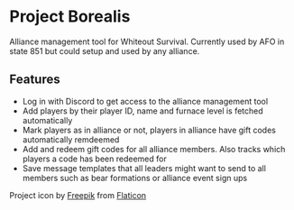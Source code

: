 # Project Borealis

Alliance management tool for Whiteout Survival. Currently used by AFO in state
851 but could setup and used by any alliance.

## Features

* Log in with Discord to get access to the alliance management tool
* Add players by their player ID, name and furnace level is fetched automatically
* Mark players as in alliance or not, players in alliance have gift codes automatically remdeemed
* Add and redeem gift codes for all alliance members. Also tracks which players a code has been redeemed for
* Save message templates that all leaders might want to send to all members such as bear formations or alliance event sign ups

Project icon by [Freepik](https://www.flaticon.com/authors/freepik) from [Flaticon](https://www.flaticon.com/)
